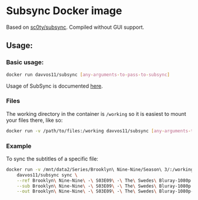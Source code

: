 # Subsync Docker image
Based on [sc0ty/subsync](https://github.com/sc0ty/subsync). Compiled without GUI support.

## Usage:
### Basic usage:
```bash
docker run davvos11/subsync [any-arguments-to-pass-to-subsync]
```

Usage of SubSync is documented [here](https://github.com/sc0ty/subsync/wiki/Command-line-options).

### Files
The working directory in the container is `/working` so it is easiest to mount your files there, like so:
```bash
docker run -v /path/to/files:/working davvos11/subsync [any-arguments-to-pass-to-subsync]
```

### Example
To sync the subtitles of a specific file:
```bash
docker run -v /mnt/data2/Series/Brooklyn\ Nine-Nine/Season\ 3/:/working \
    davvos11/subsync sync \
    --ref Brooklyn\ Nine-Nine\ -\ S03E09\ -\ The\ Swedes\ Bluray-1080p.mp4 \
    --sub Brooklyn\ Nine-Nine\ -\ S03E09\ -\ The\ Swedes\ Bluray-1080p.en.srt \
    --out Brooklyn\ Nine-Nine\ -\ S03E09\ -\ The\ Swedes\ Bluray-1080p-new.en.srt
```